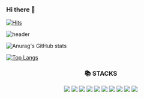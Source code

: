 
### Hi there 👋 
[![Hits](https://hits.seeyoufarm.com/api/count/incr/badge.svg?url=https%3A%2F%2Fgithub.com%2FLeeSeona-dev&count_bg=%2379C83D&title_bg=%23555555&icon=angellist.svg&icon_color=%23E7E7E7&title=hits&edge_flat=false)](https://hits.seeyoufarm.com)

<!--
**LeeSeona-dev/LeeSeona-dev** is a ✨ _special_ ✨ repository because its `README.md` (this file) appears on your GitHub profile.

Here are some ideas to get you started:

- 🔭 I’m currently working on ...
- 🌱 I’m currently learning ...
- 👯 I’m looking to collaborate on ...
- 🤔 I’m looking for help with ...
- 💬 Ask me about ...
- 📫 How to reach me: ...
- 😄 Pronouns: ...
- ⚡ Fun fact: ...
-->
![header](https://capsule-render.vercel.app/api?type=waving&color=timeGradient&text=Welcome%20to%20Seona-dev's%20GitHub%20👋&animation=twinkling&fontSize=35&fontAlignY=40&fontAlign=70&height=250)



![Anurag's GitHub stats](https://github-readme-stats.vercel.app/api?username=LeeSeona-dev&show_icons=true&theme=radical)

[![Top Langs](https://github-readme-stats.vercel.app/api/top-langs/?username=LeeSeona-dev)](https://github.com/anuraghazra/github-readme-stats)

<div align=center>
<h3>📚 STACKS </h3></div>

<div align=center>
<img src="https://img.shields.io/badge/JAVA-007396?style=for-the-badge&logo=java&logoColor=white" >
<img src="https://img.shields.io/badge/javascript-F7DF1E?style=for-the-badge&logo=javascript&logoColor=white" >
<img src="https://img.shields.io/badge/html-E34F26?style=for-the-badge&logo=html5&logoColor=white" >
<img src="https://img.shields.io/badge/css3-1572B6?style=for-the-badge&logo=css3&logoColor=white" >
<img src="https://img.shields.io/badge/Node.js-339933?style=for-the-badge&logo=Node.js&logoColor=white"/>
<img src="https://img.shields.io/badge/Postman-FF6C37?style=for-the-badge&logo=Postman&logoColor=white"/>
<img src="https://img.shields.io/badge/React-61DAFB?style=for-the-badge&logo=React&logoColor=black"/>
<img src="https://img.shields.io/badge/Spring-6DB33F?style=for-the-badge&logo=Spring&logoColor=white"/>
<img src="https://img.shields.io/badge/Visual Studio Code-007ACC?style=for-the-badge&logo=Visual Studio Code&logoColor=white"/>


<img src="https://img.shields.io/badge/Oracle-4479A1?style=for-the-badge&logo=MySQL&logoColor=white" >
</div>
